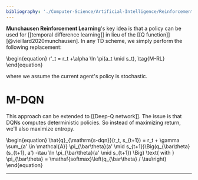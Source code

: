 ```yaml
---
bibliography: './Computer-Science/Artificial-Intelligence/Reinforcement-Learning/papers.bib'
---
```


**Munchausen Reinforcement Learning**'s key idea is that a policy can be used for [[temporal difference learning]] in lieu of the [[Q function]] [@vieillard2020munchausen]. In any TD scheme, we simply perform the following replacement:

\begin{equation}
r'_t = r_t +\alpha \ln \pi(a_t \mid s_t), \tag{M-RL}
\end{equation}

where we assume the current agent's policy is stochastic.

# M-DQN

This approach can be extended to [[Deep-Q network]]. The issue is that DQNs computes deterministic policies. So instead of maximizing return, we'll also maximize entropy.

\begin{equation}
\hat{q}\_{\mathrm{s-dqn}}(r_t, s_{t+1}) = r_t + \gamma \sum_{a' \in \mathcal{A}} \pi_{\bar\theta}(a' \mid s_{t+1})\Big(q_{\bar\theta}(s_{t+1}, a') -\tau \ln \pi_{\bar\theta}(a' \mid s_{t+1})  \Big) \text{ with } \pi_{\bar\theta} = \mathsf{softmax}\left(q_{\bar\theta} / \tau\right)
\end{equation}

---
